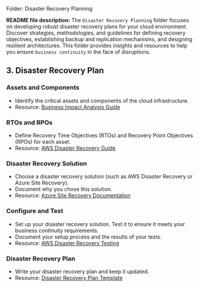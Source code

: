 Folder: Disaster Recovery Planning

**README file description:**
The `Disaster Recovery Planning` folder focuses on developing robust disaster recovery plans for your cloud environment. Discover strategies, methodologies, and guidelines for defining recovery objectives, establishing backup and replication mechanisms, and designing resilient architectures. This folder provides insights and resources to help you ensure `business continuity` in the face of disruptions.

## 3. Disaster Recovery Plan

### Assets and Components
- Identify the critical assets and components of the cloud infrastructure.
- Resource: [Business Impact Analysis Guide](https://www.ready.gov/business-impact-analysis)

### RTOs and RPOs
- Define Recovery Time Objectives (RTOs) and Recovery Point Objectives (RPOs) for each asset.
- Resource: [AWS Disaster Recovery Guide](https://d1.awsstatic.com/whitepapers/aws-disaster-recovery.pdf)

### Disaster Recovery Solution
- Choose a disaster recovery solution (such as AWS Disaster Recovery or Azure Site Recovery).
- Document why you chose this solution.
- Resource: [Azure Site Recovery Documentation](https://docs.microsoft.com/en-us/azure/site-recovery/)

### Configure and Test
- Set up your disaster recovery solution. Test it to ensure it meets your business continuity requirements.
- Document your setup process and the results of your tests.
- Resource: [AWS Disaster Recovery Testing](https://aws.amazon.com/blogs/storage/testing-your-disaster-recovery-solution-with-cloudendure-disaster-recovery/)

### Disaster Recovery Plan
- Write your disaster recovery plan and keep it updated.
- Resource: [Disaster Recovery Plan Template](https://www.drj.com/tools/sample-plans/disaster-recovery-plan-template.html)

